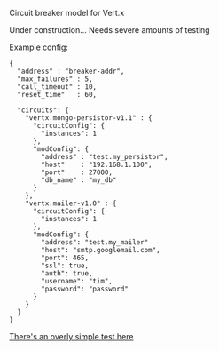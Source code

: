 Circuit breaker model for Vert.x

Under construction...  Needs severe amounts of testing

Example config:

    { 
      "address" : "breaker-addr",
      "max_failures" : 5,
      "call_timeout" : 10,
      "reset_time"   : 60,
      
      "circuits": {
        "vertx.mongo-persistor-v1.1" : {
          "circuitConfig": {
            "instances": 1
          },
          "modConfig": {
            "address" : "test.my_persistor",
            "host"    : "192.168.1.100",
            "port"    : 27000,
            "db_name" : "my_db"
          }
        },
        "vertx.mailer-v1.0" : {
          "circuitConfig": {
            "instances": 1
          },
          "modConfig": {
            "address": "test.my_mailer"
            "host": "smtp.googlemail.com",
            "port": 465,
            "ssl": true,
            "auth": true,
            "username": "tim",
            "password": "password"
          }
        }
      }
    }

[There's an overly simple test here](https://github.com/timyates/mod-circuit-breaker/blob/master/src/test/resources/integration_tests/javascript/test_client.js)
